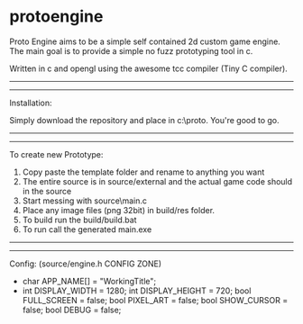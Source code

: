 # protoengine

Proto Engine aims to be a simple self contained 2d custom game engine. 
The main goal is to provide a simple no fuzz prototyping tool in c.

Written in c and opengl using the awesome tcc compiler (Tiny C compiler).

------------------------------------------------------------------------------------------
------------------------------------------------------------------------------------------
Installation:

Simply download the repository and place in c:\proto. You're good to go.

------------------------------------------------------------------------------------------
------------------------------------------------------------------------------------------

To create new Prototype:

1. Copy paste the template folder and rename to anything you want
2. The entire source is in source/external and the actual game code should in the source
3. Start messing with source\main.c
4. Place any image files (png 32bit) in build/res folder.
5. To build run the build/build.bat
6. To run call the generated main.exe

------------------------------------------------------------------------------------------
------------------------------------------------------------------------------------------

Config: (source/engine.h CONFIG ZONE)

- char APP_NAME[] = "WorkingTitle";
- int DISPLAY_WIDTH = 1280;
int DISPLAY_HEIGHT = 720;
bool FULL_SCREEN = false;
bool PIXEL_ART = false;
bool SHOW_CURSOR = false;
bool DEBUG = false;
